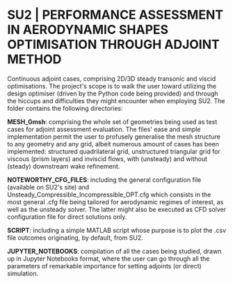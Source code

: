 # SU2 | PERFORMANCE ASSESSMENT IN AERODYNAMIC SHAPES OPTIMISATION THROUGH ADJOINT METHOD 

Continuous adjoint cases, comprising 2D/3D steady transonic and viscid optimisations. The project's scope is to walk the user toward utilizing the design optimiser (driven by the Python code being provided) and through the hiccups and difficulties they might encounter when employing SU2. The folder contains the following directories:

**MESH_Gmsh**: comprising the whole set of geometries being used as test cases for adjoint assessment evaluation. The files' ease and simple implementation permit the user to profusely generalise the mesh structure to any geometry and any grid, albeit numerous amount of cases has been implemented: structured quadrilateral grid, unstructured triangular grid for viscous (prism layers) and inviscid flows, with (unsteady) and without (steady) downstream wake refinement.

**NOTEWORTHY_CFG_FILES**: including the general configuration file (available on SU2's site) and Unsteady_Compressible_Incompressible_OPT.cfg which consists in the most general .cfg file being tailored for aerodynamic regimes of interest, as well as the unsteady solver. The latter might also be executed as CFD solver configuration file for direct solutions only.

**SCRIPT**: including a simple MATLAB script whose purpose is to plot the .csv file outcomes originating, by default, from SU2.

**JUPYTER_NOTEBOOKS**: compilation of all the cases being studied, drawn up in Jupyter Notebooks format, where the user can go through all the parameters of remarkable importance for setting adjoints (or direct) simulation.
